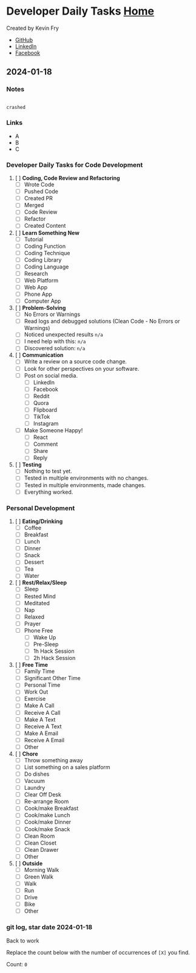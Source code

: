 # Developer Daily Tasks [Home](https://github.com/kevinfry/dev-advancement)
Created by Kevin Fry
- [GitHub](https://github.com/kevinfry)
- [LinkedIn](https://www.linkedin.com/in/kevinjfry/)
- [Facebook](https://www.facebook.com/kevinjfry)

## 2024-01-18
### Notes
```bash

crashed

```

### Links
- A
- B
- C


### Developer Daily Tasks for Code Development

1. [ ] **Coding, Code Review and Refactoring**
    - [ ] Wrote Code
    - [ ] Pushed Code
    - [ ] Created PR
    - [ ] Merged
    - [ ] Code Review
    - [ ] Refactor
    - [ ] Created Content

2. [ ] **Learn Something New**
   - [ ] Tutorial
   - [ ] Coding Function
   - [ ] Coding Technique
   - [ ] Coding Library
   - [ ] Coding Language
   - [ ] Research
   - [ ] Web Platform
   - [ ] Web App
   - [ ] Phone App
   - [ ] Computer App

3. [ ] **Problem-Solving**
   - [ ] No Errors or Warnings
   - [ ] Read logs and debugged solutions (Clean Code - No Errors or Warnings)
   - [ ] Noticed unexpected results ` n/a `
   - [ ] I need help with this: ` n/a `
   - [ ] Discovered solution: ` n/a `

4. [ ] **Communication**
   - [ ] Write a review on a source code change.
   - [ ] Look for other perspectives on your software.
   - [ ] Post on social media.
     - [ ] LinkedIn
     - [ ] Facebook
     - [ ] Reddit
     - [ ] Quora
     - [ ] Flipboard
     - [ ] TikTok
     - [ ] Instagram
   - [ ] Make Someone Happy!
     - [ ] React
     - [ ] Comment
     - [ ] Share
     - [ ] Reply

5. [ ] **Testing**
   - [ ] Nothing to test yet.
   - [ ] Tested in multiple environments with no changes.
   - [ ] Tested in multiple environments, made changes.
   - [ ] Everything worked.

### Personal Development
1. [ ] **Eating/Drinking**
   - [ ] Coffee
   - [ ] Breakfast
   - [ ] Lunch
   - [ ] Dinner
   - [ ] Snack
   - [ ] Dessert
   - [ ] Tea
   - [ ] Water

2. [ ] **Rest/Relax/Sleep**
   - [ ] Sleep
   - [ ] Rested Mind
   - [ ] Meditated
   - [ ] Nap
   - [ ] Relaxed
   - [ ] Prayer
   - [ ] Phone Free
     - [ ] Wake Up
     - [ ] Pre-Sleep
     - [ ] 1h Hack Session
     - [ ] 2h Hack Session

3. [ ] **Free Time**
    - [ ] Family Time
    - [ ] Significant Other Time
    - [ ] Personal Time
    - [ ] Work Out
    - [ ] Exercise
    - [ ] Make A Call
    - [ ] Receive A Call
    - [ ] Make A Text
    - [ ] Receive A Text
    - [ ] Make A Email
    - [ ] Receive A Email
    - [ ] Other

4. [ ] **Chore**
    - [ ] Throw something away
    - [ ] List something on a sales platform
    - [ ] Do dishes
    - [ ] Vacuum
    - [ ] Laundry
    - [ ] Clear Off Desk
    - [ ] Re-arrange Room
    - [ ] Cook/make Breakfast
    - [ ] Cook/make Lunch
    - [ ] Cook/make Dinner
    - [ ] Cook/make Snack
    - [ ] Clean Room
    - [ ] Clean Closet
    - [ ] Clean Drawer
    - [ ] Other

5. [ ] **Outside**
   - [ ] Morning Walk
   - [ ] Green Walk
   - [ ] Walk
   - [ ] Run
   - [ ] Drive
   - [ ] Bike
   - [ ] Other

### git log, star date 2024-01-18

Back to work

Replace the count below with the number of occurrences of `[X]` you find.

Count: `0`
